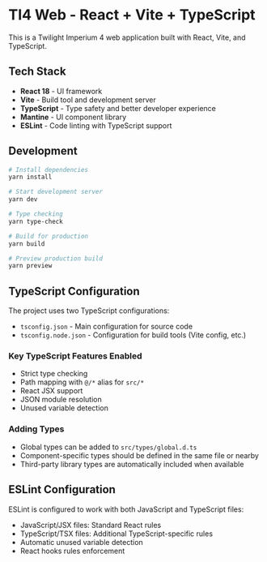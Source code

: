 # TI4 Web - React + Vite + TypeScript

This is a Twilight Imperium 4 web application built with React, Vite, and TypeScript.

## Tech Stack

- **React 18** - UI framework
- **Vite** - Build tool and development server
- **TypeScript** - Type safety and better developer experience
- **Mantine** - UI component library
- **ESLint** - Code linting with TypeScript support

## Development

```bash
# Install dependencies
yarn install

# Start development server
yarn dev

# Type checking
yarn type-check

# Build for production
yarn build

# Preview production build
yarn preview
```

## TypeScript Configuration

The project uses two TypeScript configurations:

- `tsconfig.json` - Main configuration for source code
- `tsconfig.node.json` - Configuration for build tools (Vite config, etc.)

### Key TypeScript Features Enabled

- Strict type checking
- Path mapping with `@/*` alias for `src/*`
- React JSX support
- JSON module resolution
- Unused variable detection

### Adding Types

- Global types can be added to `src/types/global.d.ts`
- Component-specific types should be defined in the same file or nearby
- Third-party library types are automatically included when available

## ESLint Configuration

ESLint is configured to work with both JavaScript and TypeScript files:

- JavaScript/JSX files: Standard React rules
- TypeScript/TSX files: Additional TypeScript-specific rules
- Automatic unused variable detection
- React hooks rules enforcement
